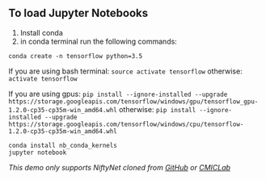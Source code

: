 ## To load Jupyter Notebooks

1) Install conda
2) in conda terminal run the following commands:

```conda create -n tensorflow python=3.5```

If you are using bash terminal:
```source activate tensorflow```
otherwise:
```activate tensorflow```

If you are using gpus:
```pip install --ignore-installed --upgrade https://storage.googleapis.com/tensorflow/windows/gpu/tensorflow_gpu-1.2.0-cp35-cp35m-win_amd64.whl```
otherwise:
```pip install --ignore-installed --upgrade https://storage.googleapis.com/tensorflow/windows/cpu/tensorflow-1.2.0-cp35-cp35m-win_amd64.whl```

```conda install nb_conda_kernels```			     
```jupyter notebook```


_This demo only supports NiftyNet cloned from [GitHub](https://github.com/NifTK/NiftyNet) or [CMICLab](https://cmiclab.cs.ucl.ac.uk/CMIC/NiftyNet)_
